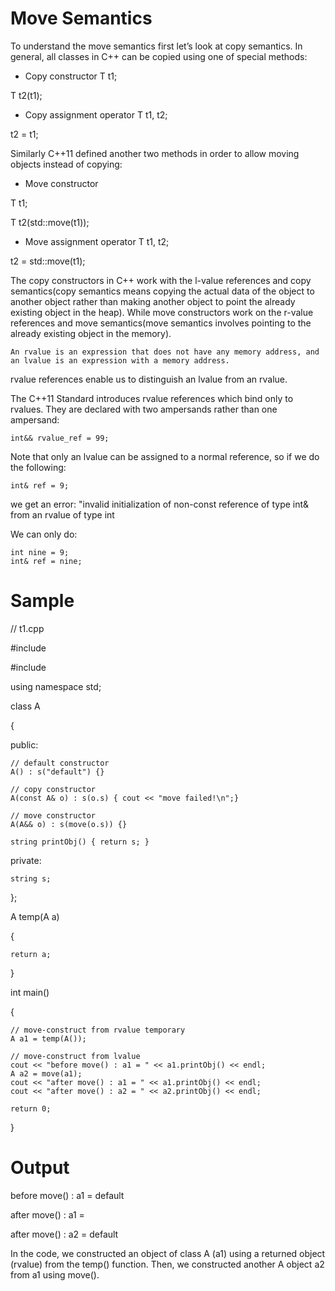 #  Move Semantics
To understand the move semantics first let’s look at copy semantics. In general, all classes in C++ can be copied using one of special methods:

* Copy constructor
T t1;

T t2(t1);

* Copy assignment operator
T t1, t2;

t2 = t1;

Similarly C++11 defined another two methods in order to allow moving objects instead of copying:

* Move constructor

T t1;

T t2(std::move(t1));

* Move assignment operator
T t1, t2;

t2 = std::move(t1);

The copy constructors in C++ work with the l-value references and copy semantics(copy semantics means copying the actual data of the object to another object rather than making another object to point the already existing object in the heap). While move constructors work on the r-value references and move semantics(move semantics involves pointing to the already existing object in the memory).

    An rvalue is an expression that does not have any memory address, and an lvalue is an expression with a memory address.

rvalue references enable us to distinguish an lvalue from an rvalue.

The C++11 Standard introduces rvalue references which bind only to rvalues. They are declared with two ampersands rather than one ampersand:

    int&& rvalue_ref = 99;

Note that only an lvalue can be assigned to a normal reference, so if we do the following:
  
    int& ref = 9;   

we get an error: "invalid initialization of non-const reference of type int& from an rvalue of type int

We can only do:
    
    int nine = 9;
    int& ref = nine;


# Sample 

// t1.cpp

#include <iostream>

#include <string>

using namespace std;

class A

{

public:

    // default constructor
    A() : s("default") {}

    // copy constructor
    A(const A& o) : s(o.s) { cout << "move failed!\n";}

    // move constructor
    A(A&& o) : s(move(o.s)) {}

    string printObj() { return s; }
private:

    string s;
};

A temp(A a)

 {

    return a;
 }

int main()

{

    // move-construct from rvalue temporary
    A a1 = temp(A());        

    // move-construct from lvalue 
    cout << "before move() : a1 = " << a1.printObj() << endl; 
    A a2 = move(a1);          
    cout << "after move() : a1 = " << a1.printObj() << endl;
    cout << "after move() : a2 = " << a2.printObj() << endl;

    return 0;
}

# Output 

before move() : a1 = default

after move() : a1 = 

after move() : a2 = default

In the code, we constructed an object of class A (a1) using a returned object (rvalue) from the temp() function. Then, we constructed another A object a2 from a1 using move().
